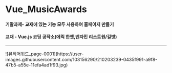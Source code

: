 # Vue_MusicAwards
<h4>기말과제- 교재에 있는 기능 모두 사용하여 홈페이지 만들기</h4>
<h4>교재 - Vue.js 코딩 공작소(에릭 한쳇,벤자민 리스트원/길벗)</h4>
<hr>
![뮤직어워드_page-0001](https://user-images.githubusercontent.com/103156290/210203239-0435f991-a9f8-47b5-a55e-11efa4ad1f93.jpg)

